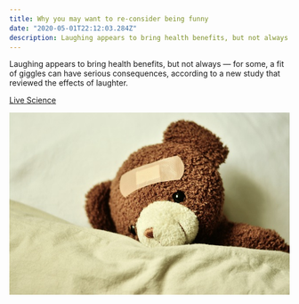 ```yaml
---
title: Why you may want to re-consider being funny
date: "2020-05-01T22:12:03.284Z"
description: Laughing appears to bring health benefits, but not always...
---
```


Laughing appears to bring health benefits, but not always — for some, a fit of giggles can have serious consequences, according to a new study that reviewed the effects of laughter.

[Live Science](https://www.livescience.com/41921-laughter-benefits-harms.html)

![A joke victim](./teddy-3183563_640.jpg)